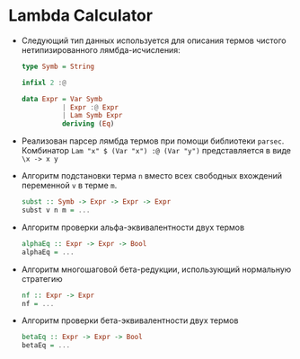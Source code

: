 # Lambda Calculator

* Следующий тип данных используется для описания термов чистого нетипизированного лямбда-иcчиcления:
  ```Haskell
  type Symb = String 

  infixl 2 :@

  data Expr = Var Symb
            | Expr :@ Expr
            | Lam Symb Expr
            deriving (Eq)
  ```
  
* Реализован парсер лямбда термов при помощи библиотеки ```parsec```. 
  Комбинатор ```Lam "x" $ (Var "x") :@ (Var "y")``` представляется в виде ```\x -> x y```
  

* Алгоритм подстановки терма ```n``` вместо всех свободных вхождений переменной ```v``` в терме ```m```.
  ```Haskell
  subst :: Symb -> Expr -> Expr -> Expr 
  subst v n m = ...
  ```
* Алгоритм проверки альфа-эквивалентности двух термов
  ```Haskell
  alphaEq :: Expr -> Expr -> Bool
  alphaEq = ...
  ```
* Алгоритм многошаговой бета-редукции, использующий нормальную стратегию
  ```Haskell
  nf :: Expr -> Expr 
  nf = ...
  ```
* Алгоритм проверки бета-эквивалентности двух термов
  ```Haskell
  betaEq :: Expr -> Expr -> Bool 
  betaEq = ...
  ```
